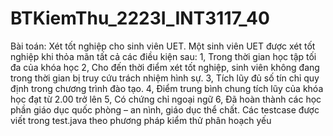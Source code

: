 # BTKiemThu_2223I_INT3117_40
Bài toán: Xét tốt nghiệp cho sinh viên UET. Một sinh viên UET được xét tốt nghiệp khi thỏa mãn tất cả các điều kiện sau:
1, Trong thời gian học tập tối đa của khóa học
2, Cho đến thời điểm xét tốt nghiệp, sinh viên không đang trong thời gian bị truy cứu trách nhiệm hình sự.
3, Tích lũy đủ số tín chỉ quy định trong chương trình đào tạo.
4, Điểm trung bình chung tích lũy của khóa học đạt từ 2.00 trở lên
5, Có chứng chỉ ngoại ngữ
6, Đã hoàn thành các học phần giáo dục quốc phòng – an nình, giáo dục thể chất. 
Các testcase được viết trong test.java theo phương pháp kiểm thử phân hoạch yếu
